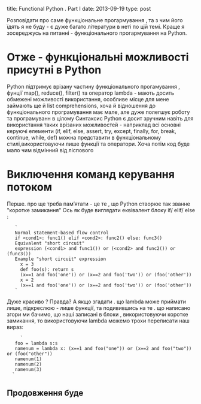 title: Functional Python . Part I
date: 2013-09-19
type: post

Розповідати про саме функціональне прогармування , та з чим його їдять я не буду - є дуже
багато літератури в неті по цій темі. Краще я зосереджусь на питанні -
функціонального прогармування на Python.

Отже - функціональні можливості присутні в Python
=================================================
Python підтримує врізану частину функціонального прогамування , фунції  map(), reduce(), filter() та оператор lambda - мають досить обмежені можливості використання, особливе місце для мене
займають ще й list comprehensions, хоча й відношення до функціонального програмування має мале, але дуже полегшує роботу та програмуванн в цілому
Синтаксис Python  є досит зручним навіть для використання таких врізаних можливостей - наприклад всі основні керуючі елементи (if, elif, else, assert, try, except, finally, for, break, continue, while, def)
можна представити в функціональному стилі,використовуючи лише функції та оператори. Хоча потім код буде мало чим відмінний від ліспового


Виключення команд керування потоком
===================================

Перше. про ще треба пам’ятати - це те , що Python створює так званне "коротке замикання"
Ось як буде виглядати еквівалент блоку if/ elif/ else :

       `
	   Normal statement-based flow control
  	   if <cond1>: func1() elif <cond2>: func2() else: func3()
   	   Equivalent "short circuit"
  	   expression (<cond1> and func1()) or (<cond2> and func2()) or (func3())
	   Example "short circuit" expression
	     x = 3
	     def foo(s): return s
	     (x==1 and foo('one')) or (x==2 and foo('two')) or (foo('other'))
	     x = 2
	     (x==1 and foo('one')) or (x==2 and foo('two')) or (foo('other'))
	   `

Дуже красиво ? Правда?
А якщо згадати . що lambda може приймати лише, підкреслюю - лише функції,
та подивившись на те . що написано згори ми бачимо, що наші записані в блоки , використовуючи коротке замикання,
то використовуючи lambda можемо трохи переписати наш вираз:

         `
	   foo = lambda s:s
	   namenum = lambda x: (x==1 and foo("one")) or (x==2 and foo("two")) or (foo("other"))
	   namenum(1)
	   namenum(2)
	   namenum(3)
   	  `
Продовження буде
----------------
